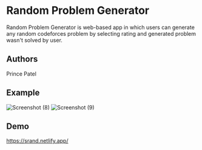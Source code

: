# Random Problem Generator

Random Problem Generator is web-based app in which users can generate any random codeforces problem by selecting rating and generated problem wasn't solved by user.


## Authors

Prince Patel


## Example
![Screenshot (8)](https://github.com/Princen08/Codefoces-Random-Problem-Generator/assets/92536834/a782fb24-8039-4c79-b1f0-4c15b2fb0553)
![Screenshot (9)](https://github.com/Princen08/Codefoces-Random-Problem-Generator/assets/92536834/9a5223d4-c28b-40ce-8dbd-0e160d955148)

## Demo
https://srand.netlify.app/

